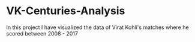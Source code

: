 # VK-Centuries-Analysis
In this project I have visualized the data of Virat Kohli's matches where he scored between 2008 -  2017
